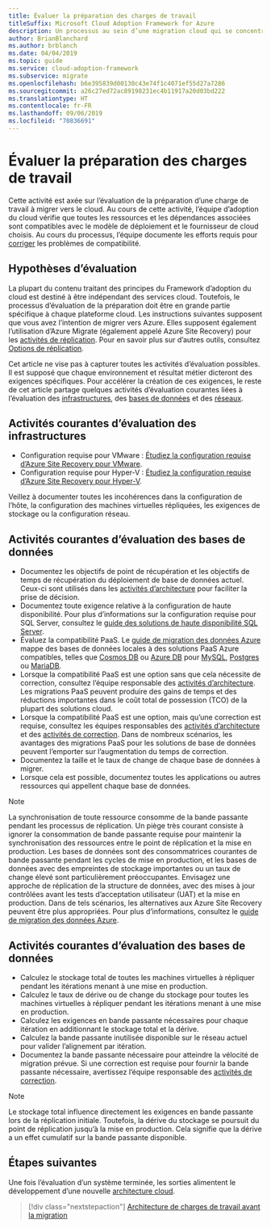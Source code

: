 ```yaml
---
title: Évaluer la préparation des charges de travail
titleSuffix: Microsoft Cloud Adoption Framework for Azure
description: Un processus au sein d’une migration cloud qui se concentre sur les tâches de migration des charges de travail vers le cloud.
author: BrianBlanchard
ms.author: brblanch
ms.date: 04/04/2019
ms.topic: guide
ms.service: cloud-adoption-framework
ms.subservice: migrate
ms.openlocfilehash: b6e395839d00130c43e74f1c4071ef55d27a7286
ms.sourcegitcommit: a26c27ed72ac89198231ec4b11917a20d03bd222
ms.translationtype: HT
ms.contentlocale: fr-FR
ms.lasthandoff: 09/06/2019
ms.locfileid: "70836691"
---
```

# <a name="evaluate-workload-readiness"></a>Évaluer la préparation des charges de travail

Cette activité est axée sur l’évaluation de la préparation d’une charge de travail à migrer vers le cloud. Au cours de cette activité, l’équipe d’adoption du cloud vérifie que toutes les ressources et les dépendances associées sont compatibles avec le modèle de déploiement et le fournisseur de cloud choisis. Au cours du processus, l’équipe documente les efforts requis pour [corriger](../migrate/remediate.md) les problèmes de compatibilité.

## <a name="evaluation-assumptions"></a>Hypothèses d’évaluation

La plupart du contenu traitant des principes du Framework d’adoption du cloud est destiné à être indépendant des services cloud. Toutefois, le processus d’évaluation de la préparation doit être en grande partie spécifique à chaque plateforme cloud. Les instructions suivantes supposent que vous avez l’intention de migrer vers Azure. Elles supposent également l’utilisation d’Azure Migrate (également appelé Azure Site Recovery) pour les [activités de réplication](../migrate/replicate.md). Pour en savoir plus sur d’autres outils, consultez [Options de réplication](../migrate/replicate-options.md).

Cet article ne vise pas à capturer toutes les activités d’évaluation possibles. Il est supposé que chaque environnement et résultat métier dicteront des exigences spécifiques. Pour accélérer la création de ces exigences, le reste de cet article partage quelques activités d’évaluation courantes liées à l’évaluation des [infrastructures](#common-infrastructure-evaluation-activities), des [bases de données](#common-database-evaluation-activities) et des [réseaux](#common-network-evaluation-activities).

## <a name="common-infrastructure-evaluation-activities"></a>Activités courantes d’évaluation des infrastructures

- Configuration requise pour VMware : [Étudiez la configuration requise d’Azure Site Recovery pour VMware](/azure/site-recovery/vmware-physical-azure-support-matrix).
- Configuration requise pour Hyper-V : [Étudiez la configuration requise d’Azure Site Recovery pour Hyper-V](/azure/site-recovery/hyper-v-azure-support-matrix).

Veillez à documenter toutes les incohérences dans la configuration de l’hôte, la configuration des machines virtuelles répliquées, les exigences de stockage ou la configuration réseau.

## <a name="common-database-evaluation-activities"></a>Activités courantes d’évaluation des bases de données

- Documentez les objectifs de point de récupération et les objectifs de temps de récupération du déploiement de base de données actuel. Ceux-ci sont utilisés dans les [activités d’architecture](./architect.md) pour faciliter la prise de décision.
- Documentez toute exigence relative à la configuration de haute disponibilité. Pour plus d’informations sur la configuration requise pour SQL Server, consultez le [guide des solutions de haute disponibilité SQL Server](/sql/sql-server/failover-clusters/high-availability-solutions-sql-server).
- Évaluez la compatibilité PaaS. Le [guide de migration des données Azure](https://datamigration.microsoft.com) mappe des bases de données locales à des solutions PaaS Azure compatibles, telles que [Cosmos DB](/azure/cosmos-db) ou [Azure DB](/azure/sql-database) pour [MySQL](/azure/mysql), [Postgres](/azure/postgresql) ou [MariaDB](/azure/mariadb).
- Lorsque la compatibilité PaaS est une option sans que cela nécessite de correction, consultez l’équipe responsable des [activités d’architecture](./architect.md). Les migrations PaaS peuvent produire des gains de temps et des réductions importantes dans le coût total de possession (TCO) de la plupart des solutions cloud.
- Lorsque la compatibilité PaaS est une option, mais qu’une correction est requise, consultez les équipes responsables des [activités d’architecture](./architect.md) et des [activités de correction](../migrate/remediate.md). Dans de nombreux scénarios, les avantages des migrations PaaS pour les solutions de base de données peuvent l’emporter sur l’augmentation du temps de correction.
- Documentez la taille et le taux de change de chaque base de données à migrer.
- Lorsque cela est possible, documentez toutes les applications ou autres ressources qui appellent chaque base de données.

> [!NOTE]
> La synchronisation de toute ressource consomme de la bande passante pendant les processus de réplication. Un piège très courant consiste à ignorer la consommation de bande passante requise pour maintenir la synchronisation des ressources entre le point de réplication et la mise en production. Les bases de données sont des consommatrices courantes de bande passante pendant les cycles de mise en production, et les bases de données avec des empreintes de stockage importantes ou un taux de change élevé sont particulièrement préoccupantes. Envisagez une approche de réplication de la structure de données, avec des mises à jour contrôlées avant les tests d’acceptation utilisateur (UAT) et la mise en production. Dans de tels scénarios, les alternatives aux Azure Site Recovery peuvent être plus appropriées. Pour plus d’informations, consultez le [guide de migration des données Azure](https://datamigration.microsoft.com).

## <a name="common-network-evaluation-activities"></a>Activités courantes d’évaluation des bases de données

- Calculez le stockage total de toutes les machines virtuelles à répliquer pendant les itérations menant à une mise en production.
- Calculez le taux de dérive ou de change du stockage pour toutes les machines virtuelles à répliquer pendant les itérations menant à une mise en production.
- Calculez les exigences en bande passante nécessaires pour chaque itération en additionnant le stockage total et la dérive.
- Calculez la bande passante inutilisée disponible sur le réseau actuel pour valider l’alignement par itération.
- Documentez la bande passante nécessaire pour atteindre la vélocité de migration prévue. Si une correction est requise pour fournir la bande passante nécessaire, avertissez l’équipe responsable des [activités de correction](../migrate/remediate.md).

> [!NOTE]
> Le stockage total influence directement les exigences en bande passante lors de la réplication initiale. Toutefois, la dérive du stockage se poursuit du point de réplication jusqu’à la mise en production. Cela signifie que la dérive a un effet cumulatif sur la bande passante disponible.

## <a name="next-steps"></a>Étapes suivantes

Une fois l’évaluation d’un système terminée, les sorties alimentent le développement d’une nouvelle [architecture cloud](./architect.md).

> [!div class="nextstepaction"]
> [Architecture de charges de travail avant la migration](./architect.md)

